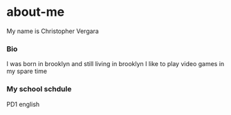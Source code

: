 # about-me
 My name is Christopher Vergara
### Bio
 I was born in brooklyn and still living in brooklyn I like to play video games in my spare time 
### My school schdule
PD1 english